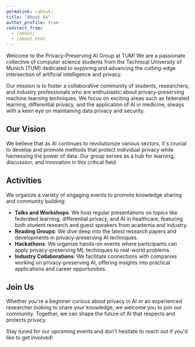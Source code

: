 ```yaml
---
permalink: /about/
title: "About Us"
author_profile: true
redirect_from: 
  - /about/
  - /about.html
---
```



Welcome to the Privacy-Preserving AI Group at TUM! We are a passionate collective of computer science students from the Technical University of Munich (TUM) dedicated to exploring and advancing the cutting-edge intersection of artificial intelligence and privacy.

Our mission is to foster a collaborative community of students, researchers, and industry professionals who are enthusiastic about privacy-preserving machine learning techniques. We focus on exciting areas such as federated learning, differential privacy, and the application of AI in medicine, always with a keen eye on maintaining data privacy and security.

## Our Vision

We believe that as AI continues to revolutionize various sectors, it's crucial to develop and promote methods that protect individual privacy while harnessing the power of data. Our group serves as a hub for learning, discussion, and innovation in this critical field.

## Activities

We organize a variety of engaging events to promote knowledge sharing and community building:

- **Talks and Workshops**: We host regular presentations on topics like federated learning, differential privacy, and AI in healthcare, featuring both student research and guest speakers from academia and industry.
- **Reading Groups**: We dive deep into the latest research papers and developments in privacy-preserving AI techniques.
- **Hackathons**: We organize hands-on events where participants can apply privacy-preserving ML techniques to real-world problems.
- **Industry Collaborations**: We facilitate connections with companies working on privacy-preserving AI, offering insights into practical applications and career opportunities.

## Join Us

Whether you're a beginner curious about privacy in AI or an experienced researcher looking to share your knowledge, we welcome you to join our community. Together, we can shape the future of AI that respects and protects privacy.

Stay tuned for our upcoming events and don't hesitate to reach out if you'd like to get involved!


